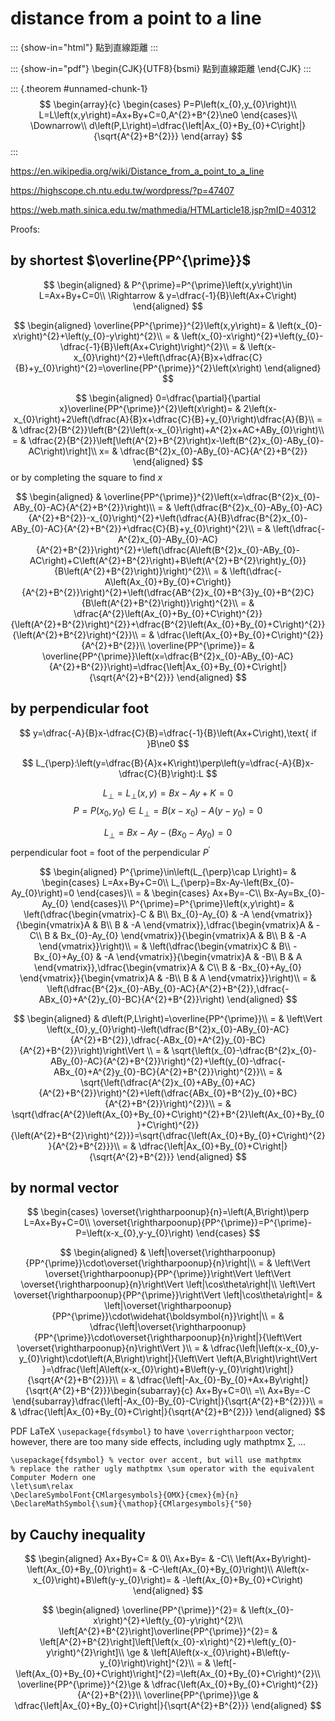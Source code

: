 # distance from a point to a line

::: {show-in="html"}
點到直線距離
:::

::: {show-in="pdf"}
\begin{CJK}{UTF8}{bsmi}
點到直線距離
\end{CJK}
:::

::: {.theorem #unnamed-chunk-1}
$$
\begin{array}{c}
\begin{cases}
P=P\left(x_{0},y_{0}\right)\\
L=L\left(x,y\right)=Ax+By+C=0,A^{2}+B^{2}\ne0
\end{cases}\\
\Downarrow\\
d\left(P,L\right)=\dfrac{\left|Ax_{0}+By_{0}+C\right|}{\sqrt{A^{2}+B^{2}}}
\end{array}
$$
:::

https://en.wikipedia.org/wiki/Distance_from_a_point_to_a_line

https://highscope.ch.ntu.edu.tw/wordpress/?p=47407

https://web.math.sinica.edu.tw/mathmedia/HTMLarticle18.jsp?mID=40312

Proofs:

## by shortest $\overline{PP^{\prime}}$

$$
\begin{aligned}
 & P^{\prime}=P^{\prime}\left(x,y\right)\in L=Ax+By+C=0\\
\Rightarrow & y=\dfrac{-1}{B}\left(Ax+C\right)
\end{aligned}
$$


$$
\begin{aligned}
\overline{PP^{\prime}}^{2}\left(x,y\right)= & \left(x_{0}-x\right)^{2}+\left(y_{0}-y\right)^{2}\\
= & \left(x_{0}-x\right)^{2}+\left(y_{0}-\dfrac{-1}{B}\left(Ax+C\right)\right)^{2}\\
= & \left(x-x_{0}\right)^{2}+\left(\dfrac{A}{B}x+\dfrac{C}{B}+y_{0}\right)^{2}=\overline{PP^{\prime}}^{2}\left(x\right)
\end{aligned}
$$

$$
\begin{aligned}
0=\dfrac{\partial}{\partial x}\overline{PP^{\prime}}^{2}\left(x\right)= & 2\left(x-x_{0}\right)+2\left(\dfrac{A}{B}x+\dfrac{C}{B}+y_{0}\right)\dfrac{A}{B}\\
= & \dfrac{2}{B^{2}}\left(B^{2}\left(x-x_{0}\right)+A^{2}x+AC+ABy_{0}\right)\\
= & \dfrac{2}{B^{2}}\left[\left(A^{2}+B^{2}\right)x-\left(B^{2}x_{0}-ABy_{0}-AC\right)\right]\\
x= & \dfrac{B^{2}x_{0}-ABy_{0}-AC}{A^{2}+B^{2}}
\end{aligned}
$$
or by completing the square to find $x$

$$
\begin{aligned}
 & \overline{PP^{\prime}}^{2}\left(x=\dfrac{B^{2}x_{0}-ABy_{0}-AC}{A^{2}+B^{2}}\right)\\
= & \left(\dfrac{B^{2}x_{0}-ABy_{0}-AC}{A^{2}+B^{2}}-x_{0}\right)^{2}+\left(\dfrac{A}{B}\dfrac{B^{2}x_{0}-ABy_{0}-AC}{A^{2}+B^{2}}+\dfrac{C}{B}+y_{0}\right)^{2}\\
= & \left(\dfrac{-A^{2}x_{0}-ABy_{0}-AC}{A^{2}+B^{2}}\right)^{2}+\left(\dfrac{A\left(B^{2}x_{0}-ABy_{0}-AC\right)+C\left(A^{2}+B^{2}\right)+B\left(A^{2}+B^{2}\right)y_{0}}{B\left(A^{2}+B^{2}\right)}\right)^{2}\\
= & \left(\dfrac{-A\left(Ax_{0}+By_{0}+C\right)}{A^{2}+B^{2}}\right)^{2}+\left(\dfrac{AB^{2}x_{0}+B^{3}y_{0}+B^{2}C}{B\left(A^{2}+B^{2}\right)}\right)^{2}\\
= & \dfrac{A^{2}\left(Ax_{0}+By_{0}+C\right)^{2}}{\left(A^{2}+B^{2}\right)^{2}}+\dfrac{B^{2}\left(Ax_{0}+By_{0}+C\right)^{2}}{\left(A^{2}+B^{2}\right)^{2}}\\
= & \dfrac{\left(Ax_{0}+By_{0}+C\right)^{2}}{A^{2}+B^{2}}\\
\overline{PP^{\prime}}= & \overline{PP^{\prime}}\left(x=\dfrac{B^{2}x_{0}-ABy_{0}-AC}{A^{2}+B^{2}}\right)=\dfrac{\left|Ax_{0}+By_{0}+C\right|}{\sqrt{A^{2}+B^{2}}}
\end{aligned}
$$

## by perpendicular foot

$$
y=\dfrac{-A}{B}x-\dfrac{C}{B}=\dfrac{-1}{B}\left(Ax+C\right),\text{ if }B\ne0
$$

$$
L_{\perp}:\left(y=\dfrac{B}{A}x+K\right)\perp\left(y=\dfrac{-A}{B}x-\dfrac{C}{B}\right):L
$$

$$
L_{\perp}=L_{\perp}\left(x,y\right)=Bx-Ay+K=0
$$
$$
P=P\left(x_{0},y_{0}\right)\in L_{\perp}=B\left(x-x_{0}\right)-A\left(y-y_{0}\right)=0
$$

$$
L_{\perp}=Bx-Ay-\left(Bx_{0}-Ay_{0}\right)=0
$$
perpendicular foot = foot of the perpendicular $P^{\prime}$

$$
\begin{aligned}
P^{\prime}\in\left(L_{\perp}\cap L\right)= & \begin{cases}
L=Ax+By+C=0\\
L_{\perp}=Bx-Ay-\left(Bx_{0}-Ay_{0}\right)=0
\end{cases}\\
= & \begin{cases}
Ax+By=-C\\
Bx-Ay=Bx_{0}-Ay_{0}
\end{cases}\\
P^{\prime}=P^{\prime}\left(x,y\right)= & \left(\dfrac{\begin{vmatrix}-C & B\\
Bx_{0}-Ay_{0} & -A
\end{vmatrix}}{\begin{vmatrix}A & B\\
B & -A
\end{vmatrix}},\dfrac{\begin{vmatrix}A & -C\\
B & Bx_{0}-Ay_{0}
\end{vmatrix}}{\begin{vmatrix}A & B\\
B & -A
\end{vmatrix}}\right)\\
= & \left(\dfrac{\begin{vmatrix}C & B\\
-Bx_{0}+Ay_{0} & -A
\end{vmatrix}}{\begin{vmatrix}A & -B\\
B & A
\end{vmatrix}},\dfrac{\begin{vmatrix}A & C\\
B & -Bx_{0}+Ay_{0}
\end{vmatrix}}{\begin{vmatrix}A & -B\\
B & A
\end{vmatrix}}\right)\\
= & \left(\dfrac{B^{2}x_{0}-ABy_{0}-AC}{A^{2}+B^{2}},\dfrac{-ABx_{0}+A^{2}y_{0}-BC}{A^{2}+B^{2}}\right)
\end{aligned}
$$

$$
\begin{aligned}
 & d\left(P,L\right)=\overline{PP^{\prime}}\\
= & \left\Vert \left(x_{0},y_{0}\right)-\left(\dfrac{B^{2}x_{0}-ABy_{0}-AC}{A^{2}+B^{2}},\dfrac{-ABx_{0}+A^{2}y_{0}-BC}{A^{2}+B^{2}}\right)\right\Vert \\
= & \sqrt{\left(x_{0}-\dfrac{B^{2}x_{0}-ABy_{0}-AC}{A^{2}+B^{2}}\right)^{2}+\left(y_{0}-\dfrac{-ABx_{0}+A^{2}y_{0}-BC}{A^{2}+B^{2}}\right)^{2}}\\
= & \sqrt{\left(\dfrac{A^{2}x_{0}+ABy_{0}+AC}{A^{2}+B^{2}}\right)^{2}+\left(\dfrac{ABx_{0}+B^{2}y_{0}+BC}{A^{2}+B^{2}}\right)^{2}}\\
= & \sqrt{\dfrac{A^{2}\left(Ax_{0}+By_{0}+C\right)^{2}+B^{2}\left(Ax_{0}+By_{0}+C\right)^{2}}{\left(A^{2}+B^{2}\right)^{2}}}=\sqrt{\dfrac{\left(Ax_{0}+By_{0}+C\right)^{2}}{A^{2}+B^{2}}}\\
= & \dfrac{\left|Ax_{0}+By_{0}+C\right|}{\sqrt{A^{2}+B^{2}}}
\end{aligned}
$$

## by normal vector

$$
\begin{cases}
\overset{\rightharpoonup}{n}=\left(A,B\right)\perp L=Ax+By+C=0\\
\overset{\rightharpoonup}{PP^{\prime}}=P^{\prime}-P=\left(x-x_{0},y-y_{0}\right)
\end{cases}
$$

$$
\begin{aligned}
 & \left|\overset{\rightharpoonup}{PP^{\prime}}\cdot\overset{\rightharpoonup}{n}\right|\\
= & \left\Vert \overset{\rightharpoonup}{PP^{\prime}}\right\Vert \left\Vert \overset{\rightharpoonup}{n}\right\Vert \left|\cos\theta\right|\\
\left\Vert \overset{\rightharpoonup}{PP^{\prime}}\right\Vert \left|\cos\theta\right|= & \left|\overset{\rightharpoonup}{PP^{\prime}}\cdot\widehat{\boldsymbol{n}}\right|\\
= & \dfrac{\left|\overset{\rightharpoonup}{PP^{\prime}}\cdot\overset{\rightharpoonup}{n}\right|}{\left\Vert \overset{\rightharpoonup}{n}\right\Vert }\\
= & \dfrac{\left|\left(x-x_{0},y-y_{0}\right)\cdot\left(A,B\right)\right|}{\left\Vert \left(A,B\right)\right\Vert }=\dfrac{\left|A\left(x-x_{0}\right)+B\left(y-y_{0}\right)\right|}{\sqrt{A^{2}+B^{2}}}\\
= & \dfrac{\left|-Ax_{0}-By_{0}+Ax+By\right|}{\sqrt{A^{2}+B^{2}}}\begin{subarray}{c}
Ax+By+C=0\\
=\\
Ax+By=-C
\end{subarray}\dfrac{\left|-Ax_{0}-By_{0}-C\right|}{\sqrt{A^{2}+B^{2}}}\\
= & \dfrac{\left|Ax_{0}+By_{0}+C\right|}{\sqrt{A^{2}+B^{2}}}
\end{aligned}
$$

PDF LaTeX `\usepackage{fdsymbol}` to have `\overrightharpoon` vector; however, there are too many side effects, including ugly mathptmx $\sum$, ...

```
\usepackage{fdsymbol} % vector over accent, but will use mathptmx
% replace the rather ugly mathptmx \sum operator with the equivalent Computer Modern one
\let\sum\relax
\DeclareSymbolFont{CMlargesymbols}{OMX}{cmex}{m}{n}
\DeclareMathSymbol{\sum}{\mathop}{CMlargesymbols}{"50}
```

## by Cauchy inequality

$$
\begin{aligned}
Ax+By+C= & 0\\
Ax+By= & -C\\
\left(Ax+By\right)-\left(Ax_{0}+By_{0}\right)= & -C-\left(Ax_{0}+By_{0}\right)\\
A\left(x-x_{0}\right)+B\left(y-y_{0}\right)= & -\left(Ax_{0}+By_{0}+C\right)
\end{aligned}
$$

$$
\begin{aligned}
\overline{PP^{\prime}}^{2}= & \left(x_{0}-x\right)^{2}+\left(y_{0}-y\right)^{2}\\
\left[A^{2}+B^{2}\right]\overline{PP^{\prime}}^{2}= & \left[A^{2}+B^{2}\right]\left[\left(x_{0}-x\right)^{2}+\left(y_{0}-y\right)^{2}\right]\\
\ge & \left[A\left(x-x_{0}\right)+B\left(y-y_{0}\right)\right]^{2}\\
= & \left[-\left(Ax_{0}+By_{0}+C\right)\right]^{2}=\left(Ax_{0}+By_{0}+C\right)^{2}\\
\overline{PP^{\prime}}^{2}\ge & \dfrac{\left(Ax_{0}+By_{0}+C\right)^{2}}{A^{2}+B^{2}}\\
\overline{PP^{\prime}}\ge & \dfrac{\left|Ax_{0}+By_{0}+C\right|}{\sqrt{A^{2}+B^{2}}}
\end{aligned}
$$

